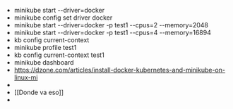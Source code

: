 - minikube start --driver=docker
- minikube config set driver docker
- minikube start --driver=docker -p test1 --cpus=2 --memory=2048
- minikube start --driver=docker -p test1 --cpus=4 --memory=16894
- kb config current-context
- minikube profile test1
- kb config current-context test1
- minikube dashboard
- https://dzone.com/articles/install-docker-kubernetes-and-minikube-on-linux-mi
-
- [[Donde va eso]]
-